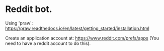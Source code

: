 # Reddit bot.

Using 'praw': https://praw.readthedocs.io/en/latest/getting_started/installation.html  
  
Create an application account at: https://www.reddit.com/prefs/apps (You need to have a reddit account to do this).